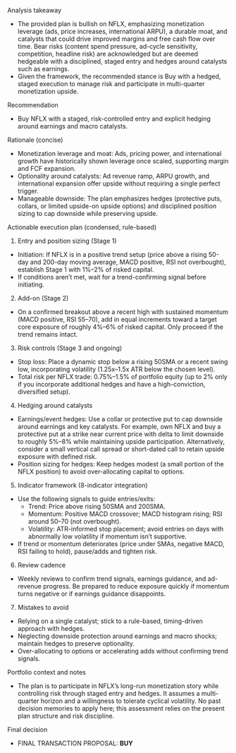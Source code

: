 Analysis takeaway
- The provided plan is bullish on NFLX, emphasizing monetization leverage (ads, price increases, international ARPU), a durable moat, and catalysts that could drive improved margins and free cash flow over time. Bear risks (content spend pressure, ad-cycle sensitivity, competition, headline risk) are acknowledged but are deemed hedgeable with a disciplined, staged entry and hedges around catalysts such as earnings.
- Given the framework, the recommended stance is Buy with a hedged, staged execution to manage risk and participate in multi-quarter monetization upside.

Recommendation
- Buy NFLX with a staged, risk-controlled entry and explicit hedging around earnings and macro catalysts.

Rationale (concise)
- Monetization leverage and moat: Ads, pricing power, and international growth have historically shown leverage once scaled, supporting margin and FCF expansion.
- Optionality around catalysts: Ad revenue ramp, ARPU growth, and international expansion offer upside without requiring a single perfect trigger.
- Manageable downside: The plan emphasizes hedges (protective puts, collars, or limited upside-on upside options) and disciplined position sizing to cap downside while preserving upside.

Actionable execution plan (condensed, rule-based)
1) Entry and position sizing (Stage 1)
- Initiation: If NFLX is in a positive trend setup (price above a rising 50-day and 200-day moving average, MACD positive, RSI not overbought), establish Stage 1 with 1%–2% of risked capital.
- If conditions aren’t met, wait for a trend-confirming signal before initiating.

2) Add-on (Stage 2)
- On a confirmed breakout above a recent high with sustained momentum (MACD positive, RSI 55–70), add in equal increments toward a target core exposure of roughly 4%–6% of risked capital. Only proceed if the trend remains intact.

3) Risk controls (Stage 3 and ongoing)
- Stop loss: Place a dynamic stop below a rising 50SMA or a recent swing low, incorporating volatility (1.25x–1.5x ATR below the chosen level).
- Total risk per NFLX trade: 0.75%–1.5% of portfolio equity (up to 2% only if you incorporate additional hedges and have a high-conviction, diversified setup).

4) Hedging around catalysts
- Earnings/event hedges: Use a collar or protective put to cap downside around earnings and key catalysts. For example, own NFLX and buy a protective put at a strike near current price with delta to limit downside to roughly 5%–8% while maintaining upside participation. Alternatively, consider a small vertical call spread or short-dated call to retain upside exposure with defined risk.
- Position sizing for hedges: Keep hedges modest (a small portion of the NFLX position) to avoid over-allocating capital to options.

5) Indicator framework (8-indicator integration)
- Use the following signals to guide entries/exits:
  - Trend: Price above rising 50SMA and 200SMA.
  - Momentum: Positive MACD crossover; MACD histogram rising; RSI around 50–70 (not overbought).
  - Volatility: ATR-informed stop placement; avoid entries on days with abnormally low volatility if momentum isn’t supportive.
- If trend or momentum deteriorates (price under SMAs, negative MACD, RSI failing to hold), pause/adds and tighten risk.

6) Review cadence
- Weekly reviews to confirm trend signals, earnings guidance, and ad-revenue progress. Be prepared to reduce exposure quickly if momentum turns negative or if earnings guidance disappoints.

7) Mistakes to avoid
- Relying on a single catalyst; stick to a rule-based, timing-driven approach with hedges.
- Neglecting downside protection around earnings and macro shocks; maintain hedges to preserve optionality.
- Over-allocating to options or accelerating adds without confirming trend signals.

Portfolio context and notes
- The plan is to participate in NFLX’s long-run monetization story while controlling risk through staged entry and hedges. It assumes a multi-quarter horizon and a willingness to tolerate cyclical volatility. No past decision memories to apply here; this assessment relies on the present plan structure and risk discipline.

Final decision
- FINAL TRANSACTION PROPOSAL: **BUY**